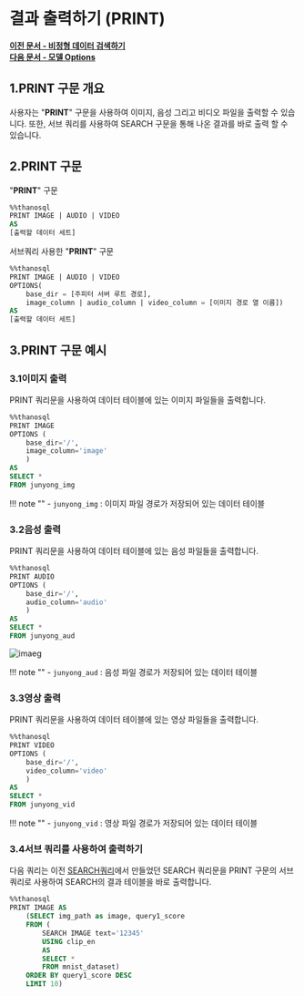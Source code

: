# __결과 출력하기 (PRINT)__

**[이전 문서 - 비정형 데이터 검색하기](/how-to_guides/modelling/SEARCH_SYNTAX/)**  
**[다음 문서 - 모델 Options](/how-to_guides/modelling/OPTIONS/)**

## __1.PRINT 구문 개요__

사용자는 "__PRINT__" 구문을 사용하여 이미지, 음성 그리고 비디오 파일을 출력할 수 있습니다. 또한, 서브 쿼리를 사용하여 SEARCH 구문을 통해 나온 결과를 바로 출력 할 수 있습니다. 

## __2.PRINT 구문__
"__PRINT__" 구문
```sql
%%thanosql
PRINT IMAGE | AUDIO | VIDEO
AS 
[출력할 데이터 세트]
```
서브쿼리 사용한 "__PRINT__" 구문
```sql
%%thanosql
PRINT IMAGE | AUDIO | VIDEO
OPTIONS( 
    base_dir = [주피터 서버 루트 경로],
    image_column | audio_column | video_column = [이미지 경로 열 이름]) 
AS 
[출력할 데이터 세트]
```
## __3.PRINT 구문 예시__

### __3.1이미지 출력__ 

PRINT 쿼리문을 사용하여 데이터 테이블에 있는 이미지 파일들을 출력합니다.
```sql
%%thanosql
PRINT IMAGE 
OPTIONS (
    base_dir='/',
    image_column='image' 
    )
AS 
SELECT * 
FROM junyong_img 
```

!!! note ""
    - `junyong_img` : 이미지 파일 경로가 저장되어 있는 데이터 테이블

### __3.2음성 출력__

PRINT 쿼리문을 사용하여 데이터 테이블에 있는 음성 파일들을 출력합니다.

```sql
%%thanosql
PRINT AUDIO
OPTIONS (
    base_dir='/',
    audio_column='audio' 
    )
AS 
SELECT * 
FROM junyong_aud
```
![imaeg](/img/PRINT_img1.png) <br>

!!! note ""
    - `junyong_aud` : 음성 파일 경로가 저장되어 있는 데이터 테이블


### __3.3영상 출력__

PRINT 쿼리문을 사용하여 데이터 테이블에 있는 영상 파일들을 출력합니다.

```sql
%%thanosql
PRINT VIDEO
OPTIONS (
    base_dir='/',
    video_column='video' 
    )
AS 
SELECT * 
FROM junyong_vid
```
!!! note ""
    - `junyong_vid` : 영상 파일 경로가 저장되어 있는 데이터 테이블

### __3.4서브 쿼리를 사용하여 출력하기__

다음 쿼리는 이전 [SEARCH쿼리](../modelling/SEARCH_SYNTAX.md)에서 만들었던 SEARCH 쿼리문을 PRINT 구문의 서브 쿼리로 사용하여 SEARCH의 결과 테이블을 바로 출력합니다.

```sql
%%thanosql
PRINT IMAGE AS
    (SELECT img_path as image, query1_score 
    FROM (
        SEARCH IMAGE text='12345'
        USING clip_en
        AS 
        SELECT * 
        FROM mnist_dataset)
    ORDER BY query1_score DESC 
    LIMIT 10)
```